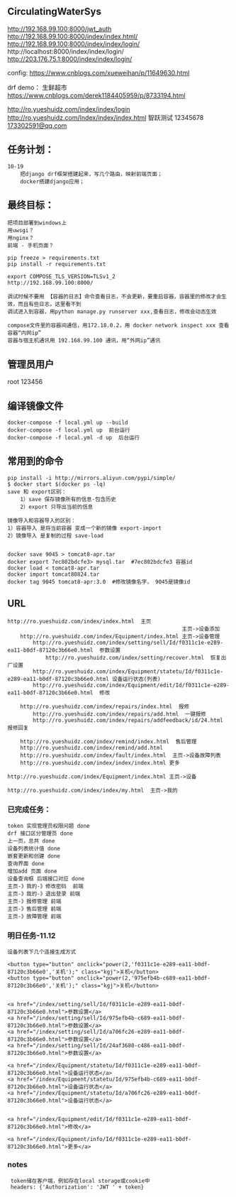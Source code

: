 ## CirculatingWaterSys


http://192.168.99.100:8000/jwt_auth
http://192.168.99.100:8000/index/index.html/
http://192.168.99.100:8000/index/index/login/
http://localhost:8000/index/index/login/
http://203.176.75.1:8000/index/index/login/

config:
    https://www.cnblogs.com/xueweihan/p/11649630.html
   
drf demo：
	生鲜超市
	https://www.cnblogs.com/derek1184405959/p/8733194.html
   
   
http://ro.yueshuidz.com/index/index/login
http://ro.yueshuidz.com/Index/index/index.html
智跃测试 
12345678
173302591@qq.com

## 任务计划：
    10-19
        把django drf框架搭建起来，写几个路由，映射前端页面；
        docker搭建django应用；
        
## 最终目标：
    把项目部署到windows上
    用uwsgi？
    用nginx？
    前端 - 手机页面？
    
	pip freeze > requirements.txt
	pip install -r requirements.txt

    export COMPOSE_TLS_VERSION=TLSv1_2
    http://192.168.99.100:8000/

    调试时候不要用 【容器的日志】命令查看日志，不会更新，要重启容器，容器里的修改才会生效，而且有些日志，这里看不到
    调试进入到容器，用python manage.py runserver xxx,查看日志，修改会动态生效

    compose文件里的容器间通信，用172.18.0.2，用 docker network inspect xxx 查看容器“内网ip”
    容器与宿主机通讯用 192.168.99.100 通讯，用“外网ip”通讯

## 管理员用户
   root 
   123456

## 编译镜像文件
    docker-compose -f local.yml up --build
    docker-compose -f local.yml up  前台运行
    docker-compose -f local.yml -d up  后台运行

## 常用到的命令
    pip install -i http://mirrors.aliyun.com/pypi/simple/
    $ docker start $(docker ps -lq)
    save 和 export区别：
        1）save 保存镜像所有的信息-包含历史
        2）export 只导出当前的信息

    镜像导入和容器导入的区别：
    1）容器导入 是将当前容器 变成一个新的镜像 export-import
    2）镜像导入 是复制的过程 save-load

    
    docker save 9045 > tomcat8-apr.tar
    docker export 7ec802bdcfe3> mysql.tar  #7ec802bdcfe3 容器id
    docker load < tomcat8-apr.tar
    docker import tomcat80824.tar
    docker tag 9045 tomcat8-apr:3.0  #修改镜像名字， 9045是镜像id
    
## URL
    http://ro.yueshuidz.com/index/index.html  主页
                                                           主页->设备添加
        http://ro.yueshuidz.com/index/Equipment/index.html 主页->设备管理
            http://ro.yueshuidz.com/index/setting/sell/Id/f0311c1e-e289-ea11-b0df-87120c3b66e0.html  参数设置
                http://ro.yueshuidz.com/index/setting/recover.html  恢复出厂设置
            http://ro.yueshuidz.com/index/Equipment/statetu/Id/f0311c1e-e289-ea11-b0df-87120c3b66e0.html 设备运行状态(列表)
            http://ro.yueshuidz.com/index/Equipment/edit/Id/f0311c1e-e289-ea11-b0df-87120c3b66e0.html  修改

        http://ro.yueshuidz.com/index/repairs/index.html  报修
            http://ro.yueshuidz.com/index/repairs/add.html  一键报修
            http://ro.yueshuidz.com/index/repairs/addfeedback/id/24.html 报修回复
        
        http://ro.yueshuidz.com/index/remind/index.html  售后管理
        http://ro.yueshuidz.com/index/remind/add.html    
        http://ro.yueshuidz.com/index/fault/index.html  主页->设备故障列表
        http://ro.yueshuidz.com/index/index/index.html 更多

    http://ro.yueshuidz.com/index/Equipment/index.html 主页->设备
    
    http://ro.yueshuidz.com/index/index/my.html  主页->我的

### 已完成任务：
    token 实现管理员权限问题 done
    drf 接口区分管理员 done
    上一页，总共 done
    设备列表统计值 done
    嵌套更新和创建 done 
    查询界面 done
    增加add 页面 done
    设备查询框 后端接口对应 done
    主页-》我的-》修改密码  前端
    主页-》我的-》退出登录 前端
    主页-》报修管理 前端
    主页-》售后管理 前端
    主页-》故障管理 前端

### 明日任务-11.12
    设备列表下几个连接生成方式
    
    <button type="button" onclick="power(2,'f0311c1e-e289-ea11-b0df-87120c3b66e0','关机');" class="kgj">关机</button>
    <button type="button" onclick="power(2,'975efb4b-c689-ea11-b0df-87120c3b66e0','关机');" class="kgj">关机</button>


    <a href="/index/setting/sell/Id/f0311c1e-e289-ea11-b0df-87120c3b66e0.html">参数设置</a>
    <a href="/index/setting/sell/Id/975efb4b-c689-ea11-b0df-87120c3b66e0.html">参数设置</a>
    <a href="/index/setting/sell/Id/a706fc26-e289-ea11-b0df-87120c3b66e0.html">参数设置</a>
    <a href="/index/setting/sell/Id/24af3680-c486-ea11-b0df-87120c3b66e0.html">参数设置</a>

    <a href="/index/Equipment/statetu/Id/f0311c1e-e289-ea11-b0df-87120c3b66e0.html">设备运行状态</a>
    <a href="/index/Equipment/statetu/Id/975efb4b-c689-ea11-b0df-87120c3b66e0.html">设备运行状态</a>
    <a href="/index/Equipment/statetu/Id/a706fc26-e289-ea11-b0df-87120c3b66e0.html">设备运行状态</a>


    <a href="/index/Equipment/edit/Id/f0311c1e-e289-ea11-b0df-87120c3b66e0.html">修改</a>

    <a href="/index/Equipment/info/Id/f0311c1e-e289-ea11-b0df-87120c3b66e0.html">更多</a>

                            

### notes
     token储在客户端，例如存在local storage或cookie中
     headers: {'Authorization': 'JWT ' + token}